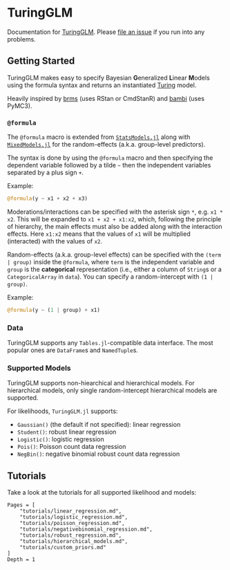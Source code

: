 # TuringGLM

Documentation for [TuringGLM](https://github.com/TuringLang/TuringGLM.jl).
Please [file an issue](https://github.com/TuringLang/TuringGLM.jl/issues/new) 
if you run into any problems.

## Getting Started

TuringGLM makes easy to specify Bayesian **G**eneralized **L**inear **M**odels using the formula syntax and returns an instantiated [Turing](https://github.com/TuringLang/Turing.jl) model.

Heavily inspired by [brms](https://github.com/paul-buerkner/brms/) (uses RStan or CmdStanR) and [bambi](https://github.com/bambinos/bambi) (uses PyMC3).

### `@formula`

The `@formula` macro is extended from [`StatsModels.jl`](https://github.com/JuliaStats/StatsModels.jl) along with  [`MixedModels.jl`](https://github.com/JuliaStats/MixedModels.jl) for the random-effects (a.k.a. group-level predictors).

The syntax is done by using the `@formula` macro and then specifying the dependent variable followed by a tilde `~` then the independent variables separated by a plus sign `+`.

Example:

```julia
@formula(y ~ x1 + x2 + x3)
```

Moderations/interactions can be specified with the asterisk sign `*`, e.g. `x1 * x2`.
This will be expanded to `x1 + x2 + x1:x2`, which, following the principle of hierarchy,
the main effects must also be added along with the interaction effects. Here `x1:x2`
means that the values of `x1` will be multiplied (interacted) with the values of `x2`.

Random-effects (a.k.a. group-level effects) can be specified with the `(term | group)` inside
the `@formula`, where `term` is the independent variable and `group` is the **categorical**
representation (i.e., either a column of `String`s or a `CategoricalArray` in `data`).
You can specify a random-intercept with `(1 | group)`.

Example:

```julia
@formula(y ~ (1 | group) + x1)
```

### Data

TuringGLM supports any `Tables.jl`-compatible data interface.
The most popular ones are `DataFrame`s and `NamedTuple`s.

### Supported Models

TuringGLM supports non-hiearchical and hierarchical models.
For hierarchical models, only single random-intercept hierarchical models are supported.

For likelihoods, `TuringGLM.jl` supports:

* `Gaussian()` (the default if not specified): linear regression
* `Student()`: robust linear regression
* `Logistic()`: logistic regression
* `Pois()`: Poisson count data regression
* `NegBin()`: negative binomial robust count data regression

## Tutorials

Take a look at the tutorials for all supported likelihood and models:

```@contents
Pages = [
    "tutorials/linear_regression.md",
    "tutorials/logistic_regression.md",
    "tutorials/poisson_regression.md",
    "tutorials/negativebinomial_regression.md",
    "tutorials/robust_regression.md",
    "tutorials/hierarchical_models.md",
    "tutorials/custom_priors.md"
]
Depth = 1
```
